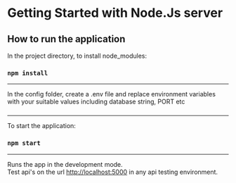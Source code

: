 # Getting Started with Node.Js server

## How to run the application

In the project directory, to install node_modules:

### `npm install`
-----

In the config folder, create a .env file and replace environment variables with your suitable values
including database string, PORT etc

###
-----

To start the application:

### `npm start`
-----

Runs the app in the development mode.\
Test api's on the url [http://localhost:5000](http://localhost:5000) in any api testing environment.

